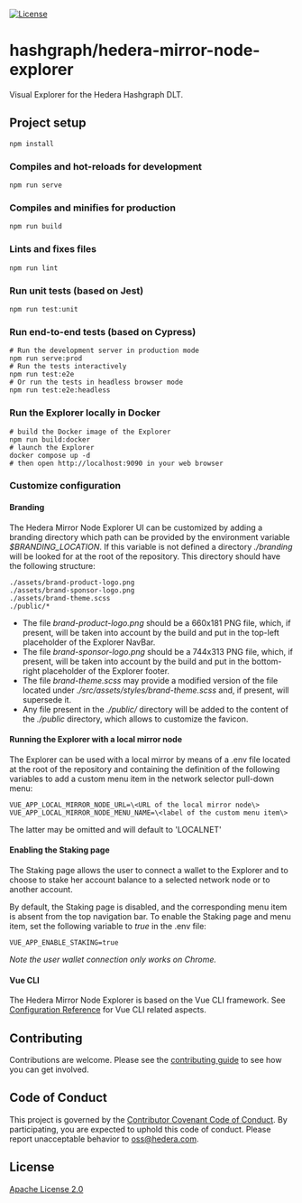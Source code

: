 [![License](https://img.shields.io/badge/License-Apache%202.0-blue.svg)](https://opensource.org/licenses/Apache-2.0)

# hashgraph/hedera-mirror-node-explorer

Visual Explorer for the Hedera Hashgraph DLT.

## Project setup

```shell
npm install
```

### Compiles and hot-reloads for development

```shell
npm run serve
```

### Compiles and minifies for production

```shell
npm run build
```

### Lints and fixes files

```shell
npm run lint
```

### Run unit tests (based on Jest)

```shell
npm run test:unit
```

### Run end-to-end tests (based on Cypress)

```shell
# Run the development server in production mode
npm run serve:prod
# Run the tests interactively
npm run test:e2e 
# Or run the tests in headless browser mode
npm run test:e2e:headless
```

### Run the Explorer locally in Docker

```shell
# build the Docker image of the Explorer
npm run build:docker
# launch the Explorer
docker compose up -d
# then open http://localhost:9090 in your web browser
```

### Customize configuration

#### Branding

The Hedera Mirror Node Explorer UI can be customized by adding a branding
directory which path can be provided by the environment variable *$BRANDING_LOCATION*.
If this variable is not defined a directory *./branding* will be looked for
at the root of the repository.
This directory should have the following structure:

```shell
./assets/brand-product-logo.png
./assets/brand-sponsor-logo.png
./assets/brand-theme.scss
./public/*
```

- The file *brand-product-logo.png* should be a 660x181 PNG file, which, if present, will be
  taken into account by the build and put in the top-left placeholder of the Explorer NavBar.
- The file *brand-sponsor-logo.png* should be a 744x313 PNG file, which, if present, will be
  taken into account by the build and put in the bottom-right placeholder of the Explorer footer.
- The file *brand-theme.scss* may provide a modified version of the file located under
  *./src/assets/styles/brand-theme.scss* and, if present, will supersede it.
- Any file present in the *./public/* directory will be added to the content of the 
  *./public* directory, which allows to customize the favicon.

#### Running the Explorer with a local mirror node

The Explorer can be used with a local mirror by means of a .env file located at the root
of the repository and containing the definition of the following variables to add a custom menu
item in the network selector pull-down menu:

```shell
VUE_APP_LOCAL_MIRROR_NODE_URL=\<URL of the local mirror node\>
VUE_APP_LOCAL_MIRROR_NODE_MENU_NAME=\<label of the custom menu item\>
```

The latter may be omitted and will default to 'LOCALNET'

#### Enabling the Staking page

The Staking page allows the user to connect a wallet to the Explorer and to choose to stake her account balance
to a selected network node or to another account.

By default, the Staking page is disabled, and the corresponding menu item is absent from the top navigation bar.
To enable the Staking page and menu item, set the following variable to *true* in the .env file:

```shell
VUE_APP_ENABLE_STAKING=true
```

*Note the user wallet connection only works on Chrome.*

#### Vue CLI

The Hedera Mirror Node Explorer is based on the Vue CLI framework.
See [Configuration Reference](https://cli.vuejs.org/config/) for Vue CLI related aspects.

## Contributing

Contributions are welcome. Please see the
[contributing guide](https://github.com/hashgraph/.github/blob/main/CONTRIBUTING.md)
to see how you can get involved.

## Code of Conduct

This project is governed by the
[Contributor Covenant Code of Conduct](https://github.com/hashgraph/.github/blob/main/CODE_OF_CONDUCT.md). By
participating, you are expected to uphold this code of conduct. Please report unacceptable behavior
to [oss@hedera.com](mailto:oss@hedera.com).

## License

[Apache License 2.0](LICENSE)
